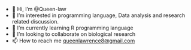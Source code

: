 - 👋 Hi, I’m @Queen-law
- 👀 I’m interested in programming language, Data analysis and research related discussion.
- 🌱 I’m currently learning R programming language
- 💞️ I’m looking to collaborate on biological research
- 📫 How to reach me queenlawrence8@gmail.com


